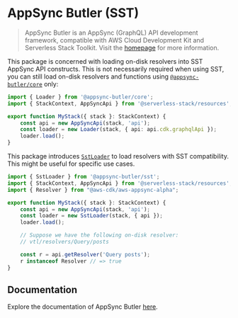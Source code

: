 # AppSync Butler (SST)

> AppSync Butler is an AppSync (GraphQL) API development framework, compatible with
> AWS Cloud Development Kit and Serverless Stack Toolkit. Visit the
> [homepage](https://github.com/alichry/appsync-butler#readme) for more
> information.

This package is concerned with loading on-disk resolvers into 
SST AppSync API constructs. This is not necessarily required 
when using SST, you can still load on-disk resolvers and functions 
using [`@appsync-butler/core`](../core/README.md) only:

```ts  title="stacks/MyStack.ts"
import { Loader } from '@appsync-butler/core';
import { StackContext, AppSyncApi } from '@serverless-stack/resources';

export function MyStack({ stack }: StackContext) {
    const api = new AppSyncApi(stack, 'api');
    const loader = new Loader(stack, { api: api.cdk.graphqlApi });
    loader.load();
}
```

This package introduces [`SstLoader`](lib/SstLoader.ts) to load resolvers with SST compatibility. This might be useful for specific use cases.

```ts  title="stacks/MyStack.ts"
import { SstLoader } from '@appsync-butler/sst';
import { StackContext, AppSyncApi } from '@serverless-stack/resources';
import { Resolver } from "@aws-cdk/aws-appsync-alpha";

export function MyStack({ stack }: StackContext) {
    const api = new AppSyncApi(stack, 'api');
    const loader = new SstLoader(stack, { api });
    loader.load();

    // Suppose we have the following on-disk resolver:
    // vtl/resolvers/Query/posts

    const r = api.getResolver('Query posts');
    r instanceof Resolver // => true
}
```

## Documentation

Explore the documentation of AppSync Butler [here](https://alichry.github.io/appsync-butler). 
